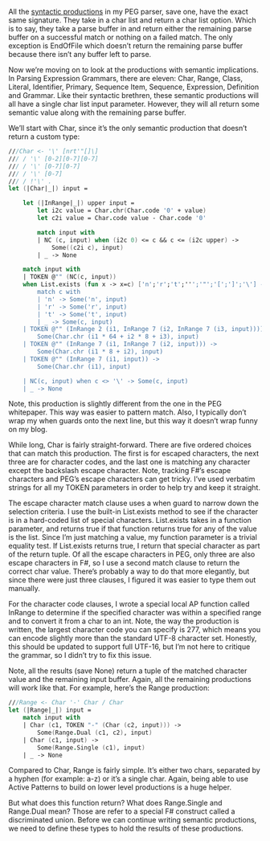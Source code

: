 All the [syntactic
productions](http://devhawk.net/2007/12/17/practical-f-parsing-syntactical-productions-2/)
in my PEG parser, save one, have the exact same signature. They take in
a char list and return a char list option. Which is to say, they take a
parse buffer in and return either the remaining parse buffer on a
successful match or nothing on a failed match. The only exception is
EndOfFile which doesn’t return the remaining parse buffer because there
isn’t any buffer left to parse.

Now we’re moving on to look at the productions with semantic
implications. In Parsing Expression Grammars, there are eleven: Char,
Range, Class, Literal, Identifier, Primary, Sequence Item, Sequence,
Expression, Definition and Grammar. Like their syntactic brethren, these
semantic productions will all have a single char list input parameter.
However, they will all return some semantic value along with the
remaining parse buffer.

We’ll start with Char, since it’s the only semantic production that
doesn’t return a custom type:

```fsharp
///Char <- '\' [nrt'"[]\]
/// / '\' [0-2][0-7][0-7]
/// / '\' [0-7][0-7]
/// / '\' [0-7]
/// / !'\' .
let (|Char|_|) input =  

    let (|InRange|_|) upper input =
        let i2c value = Char.chr(Char.code '0' + value)
        let c2i value = Char.code value - Char.code '0'

        match input with
        | NC (c, input) when (i2c 0) <= c && c <= (i2c upper) ->
            Some((c2i c), input)
        | _ -> None

    match input with
    | TOKEN @"" (NC(c, input))  
    when List.exists (fun x -> x=c) ['n';'r';'t';''';'"';'[';']';'\'] ->  
        match c with
        | 'n' -> Some('n', input)
        | 'r' -> Some('r', input)
        | 't' -> Some('t', input)
        | _ -> Some(c, input)
    | TOKEN @"" (InRange 2 (i1, InRange 7 (i2, InRange 7 (i3, input)))) ->
        Some(Char.chr (i1 * 64 + i2 * 8 + i3), input)
    | TOKEN @"" (InRange 7 (i1, InRange 7 (i2, input))) ->
        Some(Char.chr (i1 * 8 + i2), input)
    | TOKEN @"" (InRange 7 (i1, input)) ->
        Some(Char.chr (i1), input)

    | NC(c, input) when c <> '\' -> Some(c, input)
    | _ -> None
```

Note, this production is slightly different from the one in the PEG
whitepaper. This way was easier to pattern match. Also, I typically
don’t wrap my when guards onto the next line, but this way it doesn’t
wrap funny on my blog.

While long, Char is fairly straight-forward. There are five ordered
choices that can match this production. The first is for escaped
characters, the next three are for character codes, and the last one is
matching any character except the backslash escape character. Note,
tracking F\#’s escape characters and PEG’s escape characters can get
tricky. I’ve used verbatim strings for all my TOKEN parameters in order
to help try and keep it straight.

The escape character match clause uses a when guard to narrow down the
selection criteria. I use the built-in List.exists method to see if the
character is in a hard-coded list of special characters. List.exists
takes in a function parameter, and returns true if that function returns
true for any of the value is the list. Since I’m just matching a value,
my function parameter is a trivial equality test. If List.exists returns
true, I return that special character as part of the return tuple. Of
all the escape characters in PEG, only three are also escape characters
in F\#, so I use a second match clause to return the correct char value.
There’s probably a way to do that more elegantly, but since there were
just three clauses, I figured it was easier to type them out manually.

For the character code clauses, I wrote a special local AP function
called InRange to determine if the specified character was within a
specified range and to convert it from a char to an int. Note, the way
the production is written, the largest character code you can specify is
277, which means you can encode slightly more than the standard UTF-8
character set. Honestly, this should be updated to support full UTF-16,
but I’m not here to critique the grammar, so I didn’t try to fix this
issue.

Note, all the results (save None) return a tuple of the matched
character value and the remaining input buffer. Again, all the remaining
productions will work like that. For example, here’s the Range
production:

``` fsharp
///Range <- Char '-' Char / Char
let (|Range|_|) input =
    match input with
    | Char (c1, TOKEN "-" (Char (c2, input))) ->  
        Some(Range.Dual (c1, c2), input)
    | Char (c1, input) ->  
        Some(Range.Single (c1), input)
    | _ -> None
```

Compared to Char, Range is fairly simple. It’s either two chars,
separated by a hyphen (for example: a-z) or it’s a single char. Again,
being able to use Active Patterns to build on lower level productions is
a huge helper.

But what does this function return? What does Range.Single and
Range.Dual mean? Those are refer to a special F\# construct called a
discriminated union. Before we can continue writing semantic
productions, we need to define these types to hold the results of these
productions.
